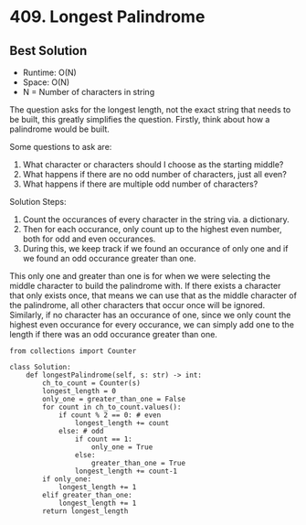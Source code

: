 # 409. Longest Palindrome

## Best Solution
- Runtime: O(N)
- Space: O(N)
- N = Number of characters in string

The question asks for the longest length, not the exact string that needs to be built, this greatly simplifies the question.
Firstly, think about how a palindrome would be built. 

Some questions to ask are:
1. What character or characters should I choose as the starting middle?
2. What happens if there are no odd number of characters, just all even?
3. What happens if there are multiple odd number of characters?

Solution Steps:
1. Count the occurances of every character in the string via. a dictionary. 
2. Then for each occurance, only count up to the highest even number, both for odd and even occurances.
3. During this, we keep track if we found an occurance of only one and if we found an odd occurance greater than one.

This only one and greater than one is for when we were selecting the middle character to build the palindrome with.
If there exists a character that only exists once, that means we can use that as the middle character of the palindrome, all other characters that occur once will be ignored.
Similarly, if no character has an occurance of one, since we only count the highest even occurance for every occurance, we can simply add one to the length if there was an odd occurance greater than one.

```
from collections import Counter

class Solution:
    def longestPalindrome(self, s: str) -> int:
        ch_to_count = Counter(s)
        longest_length = 0
        only_one = greater_than_one = False
        for count in ch_to_count.values():
            if count % 2 == 0: # even
                longest_length += count
            else: # odd
                if count == 1:
                    only_one = True
                else:
                    greater_than_one = True
                longest_length += count-1
        if only_one:
            longest_length += 1
        elif greater_than_one:
            longest_length += 1
        return longest_length
```
